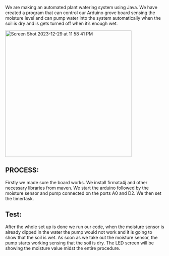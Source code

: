 We are making an automated plant watering system using Java. We have created a program that can
control our Arduino grove board sensing the moisture level and can pump water into the system
automatically when the soil is dry and is gets turned off when it’s enough wet. 


<img width="400" alt="Screen Shot 2023-12-29 at 11 58 41 PM" src="https://github.com/Adazaiya/water-system/assets/120755280/18f69c6a-6a55-4a53-bb1a-863f14fd1bf3">


## PROCESS:


Firstly we made sure the board works. We install firmata4j and other necessary libraries from maven.
We start the arduino followed by the moisture sensor and pump connected on the ports A0 and D2. We
then set the timertask. 


## Test:


After the whole set up is done we run our code, when the moisture sensor is already dipped in the
water the pump would not work and it is going to show that the soil is wet. As soon as we take out the
moisture sensor, the pump starts working sensing that the soil is dry. The LED screen will be showing the
moisture value midst the entire procedure. 
